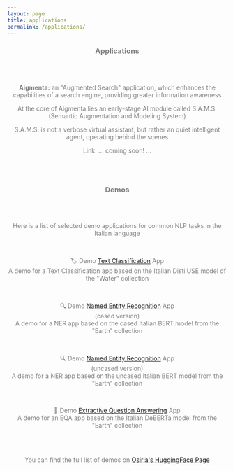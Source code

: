```yaml
---
layout: page
title: applications
permalink: /applications/
---
```


<center><h3><span style="color:grey">Applications</span></h3></center>

<br>
<br>

<center><p><span style="color:grey"><b>Aigmenta:</b> an "Augmented Search" application, which enhances the capabilities of a search engine, providing greater information awareness</span></p></center>
<center><p><span style="color:grey">At the core of Aigmenta lies an early-stage AI module called S.A.M.S. (Semantic Augmentation and Modeling System)</span></p></center>
<center><p><span style="color:grey">S.A.M.S. is not a verbose virtual assistant, but rather an quiet intelligent agent, operating behind the scenes</span></p></center>
<center><p><span style="color:grey">Link: ... coming soon! ...</span></p></center>

<br>
<br>

<center><h3><span style="color:grey">Demos</span></h3></center>

<br>
<br>

<center><p><span style="color:grey">Here is a list of selected demo applications for common NLP tasks in the Italian language</span></p></center>
<br>
<center><p><span style="color:grey">🏷️ Demo <a href="https://francesco-russo-githubber.github.io/osiria/demo_text_classification/">Text Classification</a> App<br>A demo for a Text Classification app based on the Italian DistilUSE model of the "Water" collection</span></p></center>
<br>
<center><p><span style="color:grey">🔍 Demo <a href="https://francesco-russo-githubber.github.io/osiria/demo_cased_ner/">Named Entity Recognition</a> App<br>(cased version)<br>A demo for a NER app based on the cased Italian BERT model from the "Earth" collection</span></p></center>
<br>
<center><p><span style="color:grey">🔍 Demo <a href="https://francesco-russo-githubber.github.io/osiria/demo_uncased_ner/">Named Entity Recognition</a> App<br>(uncased version)<br>A demo for a NER app based on the uncased Italian BERT model from the "Earth" collection</span></p></center>
<br>
<center><p><span style="color:grey">🎯 Demo <a href="https://francesco-russo-githubber.github.io/osiria/demo_qa/">Extractive Question Answering</a> App<br>A demo for an EQA app based on the Italian DeBERTa model from the "Earth" collection</span></p></center>

<br>
<br>

<center><p><span style="color:grey">You can find the full list of demos on <a href="https://huggingface.co/osiria">Osiria's HuggingFace Page</a></span></p></center>

